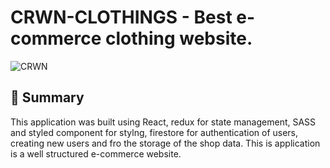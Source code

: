 # CRWN-CLOTHINGS - Best e-commerce clothing website.

![CRWN](https://i.ibb.co/c2qvxnb/Screenshot-2022-04-26-154218-cwn.png)

## 📣 Summary
This application was built using React, redux for state management, SASS and styled component for stylng, firestore for authentication of users, creating new users and fro the storage of the shop data. This is application is a well structured e-commerce website.
